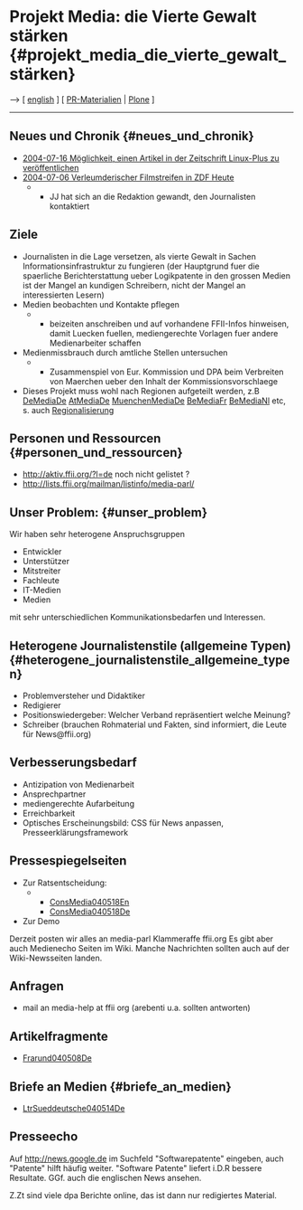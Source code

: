 # Projekt Media: die Vierte Gewalt stärken {#projekt_media_die_vierte_gewalt_stärken}

\--\> \[ [ english](MediaEn "wikilink") \] \[ [
PR-Materialien](PrmatEn "wikilink") \|
[Plone](http://plone.ffii.org/media/ "wikilink") \]

------------------------------------------------------------------------

## Neues und Chronik {#neues_und_chronik}

-   [ 2004-07-16 Möglichkeit, einen Artikel in der Zeitschrift
    Linux-Plus zu veröffentlichen](LinuxPlus0406En "wikilink")
-   [ 2004-07-06 Verleumderischer Filmstreifen in ZDF
    Heute](Heute040706De "wikilink")
    -   -   JJ hat sich an die Redaktion gewandt, den Journalisten
            kontaktiert

## Ziele

-   Journalisten in die Lage versetzen, als vierte Gewalt in Sachen
    Informationsinfrastruktur zu fungieren (der Hauptgrund fuer die
    spaerliche Berichterstattung ueber Logikpatente in den grossen
    Medien ist der Mangel an kundigen Schreibern, nicht der Mangel an
    interessierten Lesern)
-   Medien beobachten und Kontakte pflegen
    -   -   beizeiten anschreiben und auf vorhandene FFII-Infos
            hinweisen, damit Luecken fuellen, mediengerechte Vorlagen
            fuer andere Medienarbeiter schaffen
-   Medienmissbrauch durch amtliche Stellen untersuchen
    -   -   Zusammenspiel von Eur. Kommission und DPA beim Verbreiten
            von Maerchen ueber den Inhalt der Kommissionsvorschlaege
-   Dieses Projekt muss wohl nach Regionen aufgeteilt werden, z.B
    [DeMediaDe](DeMediaDe "wikilink") [AtMediaDe](AtMediaDe "wikilink")
    [MuenchenMediaDe](MuenchenMediaDe "wikilink")
    [BeMediaFr](BeMediaFr "wikilink") [BeMediaNl](BeMediaNl "wikilink")
    etc, s. auch [ Regionalisierung](FfiiRegioEn "wikilink")

## Personen und Ressourcen {#personen_und_ressourcen}

-   <http://aktiv.ffii.org/?l=de> noch nicht gelistet ?
-   <http://lists.ffii.org/mailman/listinfo/media-parl/>

## Unser Problem: {#unser_problem}

Wir haben sehr heterogene Anspruchsgruppen

-   Entwickler
-   Unterstützer
-   Mitstreiter
-   Fachleute
-   IT-Medien
-   Medien

mit sehr unterschiedlichen Kommunikationsbedarfen und Interessen.

## Heterogene Journalistenstile (allgemeine Typen) {#heterogene_journalistenstile_allgemeine_typen}

-   Problemversteher und Didaktiker
-   Redigierer
-   Positionswiedergeber: Welcher Verband repräsentiert welche Meinung?
-   Schreiber (brauchen Rohmaterial und Fakten, sind informiert, die
    Leute für News\@ffii.org)

## Verbesserungsbedarf

-   Antizipation von Medienarbeit
-   Ansprechpartner
-   mediengerechte Aufarbeitung
-   Erreichbarkeit
-   Optisches Erscheinungsbild: CSS für News anpassen,
    Presseerklärungsframework

## Pressespiegelseiten

-   Zur Ratsentscheidung:
    -   -   [ConsMedia040518En](ConsMedia040518En "wikilink")
        -   [ConsMedia040518De](ConsMedia040518De "wikilink")
-   Zur Demo

Derzeit posten wir alles an media-parl Klammeraffe ffii.org Es gibt aber
auch Medienecho Seiten im Wiki. Manche Nachrichten sollten auch auf der
Wiki-Newsseiten landen.

## Anfragen

-   mail an media-help at ffii org (arebenti u.a. sollten antworten)

## Artikelfragmente

-   [Frarund040508De](Frarund040508De "wikilink")

## Briefe an Medien {#briefe_an_medien}

-   [LtrSueddeutsche040514De](LtrSueddeutsche040514De "wikilink")

## Presseecho

Auf <http://news.google.de> im Suchfeld \"Softwarepatente\" eingeben,
auch \"Patente\" hilft häufig weiter. \"Software Patente\" liefert i.D.R
bessere Resultate. GGf. auch die englischen News ansehen.

Z.Zt sind viele dpa Berichte online, das ist dann nur redigiertes
Material.
